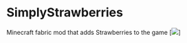 # SimplyStrawberries
Minecraft fabric mod that adds Strawberries to the game
[![](http://cf.way2muchnoise.eu/versions/simply_strawberries.svg)]
